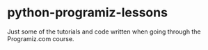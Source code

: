 # python-programiz-lessons
Just some of the tutorials and code written when going through the Programiz.com course.
